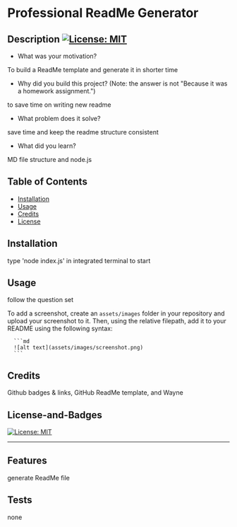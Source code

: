 # <Your-Project-Title>Professional ReadMe Generator
    
  ## Description [![License: MIT](https://img.shields.io/badge/License-MIT-yellow.svg)](https://opensource.org/licenses/MIT)
  
  - What was your motivation?

  To build a ReadMe template and generate it in shorter time
  - Why did you build this project? (Note: the answer is not "Because it was a homework assignment.")

  to save time on writing new readme
  - What problem does it solve?

  save time and keep the readme structure consistent
  - What did you learn?

  MD file structure and node.js
  
  ## Table of Contents 
    
  - [Installation](#installation)
  - [Usage](#usage)
  - [Credits](#credits)
  - [License](#license-and-badges)
  
  ## Installation
  
  type 'node index.js' in integrated terminal to start

  ## Usage
  
  
  follow the question set

  To add a screenshot, create an `assets/images` folder in your repository and upload your screenshot to it. Then, using the relative filepath, add it to your README using the following syntax:
  
      ```md
      ![alt text](assets/images/screenshot.png)
      ```
  
  ## Credits
  Github badges &  links, GitHub ReadMe template, and Wayne

  
  ## License-and-Badges
  [![License: MIT](https://img.shields.io/badge/License-MIT-yellow.svg)](https://opensource.org/licenses/MIT)
  
  --- 
  
  ## Features
  generate ReadMe file
  
    
  ## Tests
  none
    